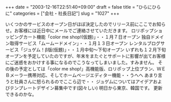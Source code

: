 +++
date = "2003-12-16T22:51:40+09:00"
draft = false
title = "ひらにひらに"
categories = ["会社・社長日記"]
slug = "1027"
+++

いくつかのサービスのオープン日がほぼ決定したのでリリース前にここでお知らせ。お客様には近日中にメールでご連絡させていただきます。
ロリポップショッピングカート機能「color me shop!(仮題)」・・１月７日オープン
独自ドメイン取得サービス「ムームードメイン」・・１月１３日オープン
レンタルブログサービス「ジュゲム！β版(仮題)」・・１月中旬～下旬オープン
いずれも１２月下旬オープンを予定していたのですが、年末をまたぐとサポートに影響が出てお客様にご迷惑をおかけする事になるのでこうなってしまいました。すみません。
その後の予定としては「color me shop!」高機能版、ロリポップ上位プラン、ＷＥＢメーラー携帯対応、そしてホームページエディター機能・・うへへ
あまり言うと社員さんに怒られるのでここら辺で・・
ジュゲムについてはアイデアおよびテンプレートデザイン募集中です(図々しい)
明日から東京、韓国です。
更新できるのかな。
